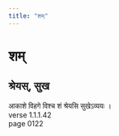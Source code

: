 ```yaml
---
title: "शम्"
---
```


# शम्
## श्रेयस्, सुख
आकाशे विहगे विश्च शं श्रेयसि सुखेऽव्ययः ।<BR>verse 1.1.1.42<BR>page 0122

